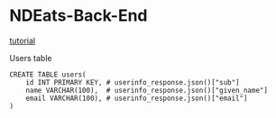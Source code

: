 # NDEats-Back-End

[tutorial](https://realpython.com/python-mysql/#installing-mysql-server-and-mysql-connectorpython)

Users table
```
CREATE TABLE users(
    id INT PRIMARY KEY, # userinfo_response.json()["sub"]
    name VARCHAR(100),  # userinfo_response.json()["given_name"]
    email VARCHAR(100), # userinfo_response.json()["email"]
)
``` 
